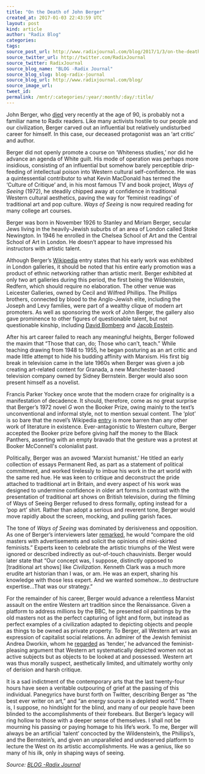 ```yaml
---
title: "On the Death of John Berger"
created_at: 2017-01-03 22:43:59 UTC
layout: post
kind: article
author: "Radix Blog"
categories: 
tags: 
source_post_url: http://www.radixjournal.com/blog/2017/1/3/on-the-death-of-john-berger
source_twitter_url: http://twitter.com/RadixJournal
source_twitter: RadixJournal
source_blog_name: "BLOG -Radix Journal"
source_blog_slug: blog-radix-journal
source_blog_url: http://www.radixjournal.com/blog/
source_image_url: 
tweet_id:
permalink: /mntr/:categories/:year/:month/:day/:title/
---
```

<p>John Berger, who <a href="https://www.theguardian.com/books/2017/jan/02/john-berger-obituary">died</a> very recently at the age of 90, is probably not a familiar name to Radix readers. Like many activists hostile to our people and our civilization, Berger carved out an influential but relatively undisturbed career for himself. In this case, our deceased protagonist was an ‘art critic’ and author.</p>
<p>Berger did not openly promote a course on ‘Whiteness studies,’ nor did he advance an agenda of White guilt. His mode of operation was perhaps more insidious, consisting of an influential but somehow barely perceptible drip-feeding of intellectual poison into Western cultural self-confidence. He was a quintessential contributor to what Kevin MacDonald has termed the ‘Culture of Critique’ and, in his most famous TV and book project, <em>Ways of Seeing</em> (1972), he steadily chipped away at confidence in traditional Western cultural aesthetics, paving the way for ‘feminist readings’ of traditional art and pop culture.<em> Ways of Seeing</em> is now required reading for many college art courses. </p>
<p>Berger was born in November 1926 to Stanley and Miriam Berger, secular Jews living in the heavily-Jewish suburbs of an area of London called Stoke Newington. In 1946 he enrolled in the Chelsea School of Art and the Central School of Art in London. He doesn’t appear to have impressed his instructors with artistic talent.</p>
<p>Although Berger’s <a href="https://en.wikipedia.org/wiki/John_Berger">Wikipedia</a> entry states that his early work was exhibited in London galleries, it should be noted that his entire early promotion was a product of ethnic networking rather than artistic merit. Berger exhibited at only two art galleries during this period, the first being the Wildenstein, Redfern, which should require no elaboration. The other venue was Leicester Galleries, owned by Cecil and Wilfred Phillips. The Phillips brothers, connected by blood to the Anglo-Jewish elite, including the Joseph and Levy families, were part of a wealthy clique of modern art promoters. As well as sponsoring the work of John Berger, the gallery also gave prominence to other figures of questionable talent, but not questionable kinship, including <a href="https://en.wikipedia.org/wiki/David_Bomberg">David Bomberg</a> and <a href="https://en.wikipedia.org/wiki/Jacob_Epstein">Jacob Epstein</a>. </p>
<p>After his art career failed to reach any meaningful heights, Berger followed the maxim that “Those that can, do; Those who can’t, teach.” While teaching drawing from 1948 to 1955, he began posturing as an art critic and made little attempt to hide his budding affinity with Marxism. His first big break in television came in the late 1960s when Berger was given a job creating art-related content for Granada, a new Manchester-based television company owned by Sidney Bernstein. Berger would also soon present himself as a novelist.</p>
<p>Francis Parker Yockey once wrote that the modern craze for originality is a manifestation of decadence. It should, therefore, come as no great surprise that Berger’s 1972 novel <em>G</em> won the Booker Prize, owing mainly to the text’s unconventional and informal style, not to mention sexual content. The ‘plot’ is so bare that the novel’s Wikipedia <a href="https://en.wikipedia.org/wiki/G._(novel)">entry</a> is more barren than any other work of literature in existence. Ever-antagonistic to Western culture, Berger accepted the Booker prize before giving half the money to the Black Panthers, asserting with an empty bravado that the gesture was a protest at Booker McConnell's colonialist past. </p>
<p>Politically, Berger was an avowed ‘Marxist humanist.’ He titled an early collection of essays Permanent Red, as part as a statement of political commitment, and worked tirelessly to imbue his work in the art world with the same red hue. He was keen to critique and deconstruct the pride attached to traditional art in Britain, and every aspect of his work was designed to undermine confidence in older art forms.In contrast with the presentation of traditional art shows on British television, during the filming of Ways of Seeing Berger refused to dress formally, opting instead for a ‘pop art’ shirt. Rather than adopt a serious and reverent tone, Berger would move rapidly about the screen, mocking, and pulling garish faces.</p>
<p>The tone of <em>Ways of Seeing</em> was dominated by derisiveness and opposition. As one of Berger’s interviewers later <a href="http://www.telegraph.co.uk/culture/4724662/Portrait-of-the-artist-as-a-wild-old-man.html">remarked</a>, he would “compare the old masters with advertisements and solicit the opinions of mini-skirted feminists.” Experts keen to celebrate the artistic triumphs of the West were ignored or described indirectly as out-of-touch chauvinists. Berger would later state that “Our concept was, I suppose, distinctly opposed to [traditional art shows] like <em>Civilization</em>. Kenneth Clark was a much more erudite art historian than I was, or am. He was an expert, sharing his knowledge with those less expert. And we wanted somehow…to destructure expertise…That was our strategy.”</p>
<p>For the remainder of his career, Berger would advance a relentless Marxist assault on the entire Western art tradition since the Renaissance. Given a platform to address millions by the BBC, he presented oil paintings by the old masters not as the perfect capturing of light and form, but instead as perfect examples of a civilization adapted to depicting objects and people as things to be owned as private property. To Berger, all Western art was an expression of capitalist social relations. An admirer of the Jewish feminist Andrea Dworkin, whom he <a href="http://www.telegraph.co.uk/culture/4724662/Portrait-of-the-artist-as-a-wild-old-man.html">regarded</a> as ‘tender,’ he advanced the feminist-pleasing argument that Western art systematically depicted women not as active subjects but as objects to be looked at and possessed. Western art was thus morally suspect, aesthetically limited, and ultimately worthy only of derision and harsh critique.</p>
<p>It is a sad indictment of the contemporary arts that the last twenty-four hours have seen a veritable outpouring of grief at the passing of this individual. Panegyrics have burst forth on Twitter, describing Berger as “the best ever writer on art,” and “an energy source in a depleted world.” There is, I suppose, no hindsight for the blind, and many of our people have been blinded to the accomplishments of their forebears. But Berger’s legacy will ring hollow to those with a deeper sense of themselves. I shall not be mourning his passing or paying homage to his life’s work. To me, Berger will always be an artificial ‘talent’ concocted by the Wildenstein’s, the Phillips’s, and the Bernstein’s, and given an unparalleled and undeserved platform to lecture the West on its artistic accomplishments. He was a genius, like so many of his ilk, only in shaping ways of seeing. </p><div class="">
    <i>Source: <a href="http://www.radixjournal.com/blog/">BLOG -Radix Journal</a></i>
</div>

